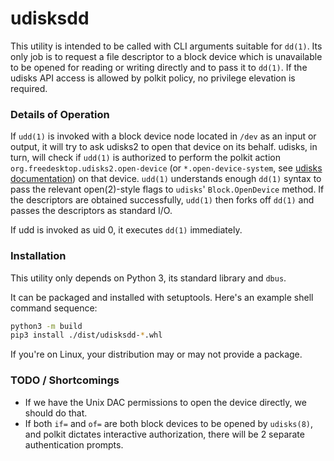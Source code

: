 # udisksdd

This utility is intended to be called with CLI arguments suitable for `dd(1)`.
Its only job is to request a file descriptor to a block device which is unavailable to be opened for reading or writing directly and to pass it to `dd(1)`.
If the udisks API access is allowed by polkit policy, no privilege elevation is required.

### Details of Operation

If `udd(1)` is invoked with a block device node located in `/dev` as an input or output, it will try to ask udisks2 to open that device on its behalf.
udisks, in turn, will check if `udd(1)` is authorized to perform the polkit action `org.freedesktop.udisks2.open-device` (or `*.open-device-system`, see [udisks documentation](http://storaged.org/doc/udisks2-api/latest/udisks-polkit-actions.html)) on that device.
`udd(1)` understands enough `dd(1)` syntax to pass the relevant open(2)-style flags to `udisks`' `Block.OpenDevice` method.
If the descriptors are obtained successfully, `udd(1)` then forks off `dd(1)` and passes the descriptors as standard I/O.

If udd is invoked as uid 0, it executes `dd(1)` immediately.

### Installation

This utility only depends on Python 3, its standard library and `dbus`.

It can be packaged and installed with setuptools. Here's an example shell command sequence:
```sh
python3 -m build
pip3 install ./dist/udisksdd-*.whl
```
If you're on Linux, your distribution may or may not provide a package.

### TODO / Shortcomings

* If we have the Unix DAC permissions to open the device directly, we should do that.
* If both `if=` and `of=` are both block devices to be opened by `udisks(8)`, and polkit dictates interactive authorization, there will be 2 separate authentication prompts.
